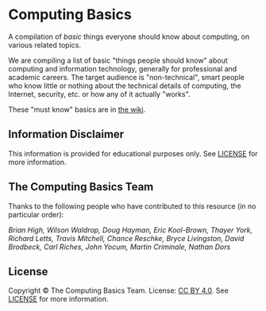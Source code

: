 Computing Basics
================

A compilation of *basic* things everyone should know about computing, on various related topics.

We are compiling a list of basic "things people should know" about
computing and information technology, generally for professional and
academic careers. The target audience is "non-technical", smart people
who know little or nothing about the technical details of computing, the
Internet, security, etc. or how any of it actually "works".

These "must know" basics are in [the wiki](https://github.com/brianhigh/computing-basics/wiki).

## Information Disclaimer

This information is provided for educational purposes only. See [LICENSE](https://github.com/brianhigh/computing-basics/blob/master/LICENSE) for more information. 

## The Computing Basics Team

Thanks to the following people who have contributed to this resource (in no particular order):

*Brian High, Wilson Waldrop, Doug Hayman, Eric Kool-Brown, Thayer York, Richard Letts, Travis Mitchell, Chance Reschke, Bryce Livingston, David Brodbeck, Carl Riches, John Yocum, Martin Criminale, Nathan Dors*

## License

Copyright &copy; The Computing Basics Team. License: [CC BY 4.0](https://creativecommons.org/licenses/by/4.0/). See [LICENSE](https://github.com/brianhigh/computing-basics/blob/master/LICENSE) for more information.
